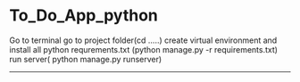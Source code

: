 # To_Do_App_python
Go to terminal 
go to project folder(cd .....)
create virtual environment and install all python requrements.txt (python manage.py -r requirements.txt)
run server( python manage.py runserver)
__________________________________
